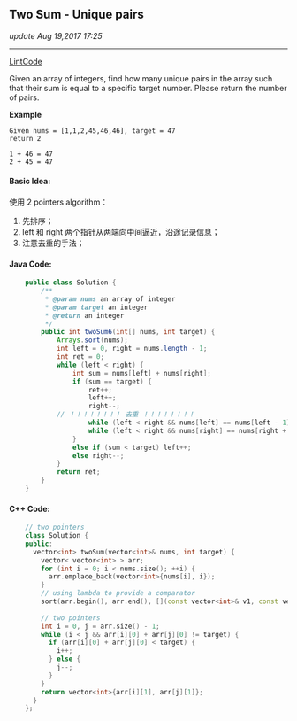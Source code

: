 ## Two Sum - Unique pairs
_update Aug 19,2017  17:25_

---
[LintCode](http://www.lintcode.com/en/problem/two-sum-unique-pairs/)

Given an array of integers, find how many unique pairs in the array such that their sum is equal to a specific target number. Please return the number of pairs.

**Example**

    Given nums = [1,1,2,45,46,46], target = 47
    return 2
    
    1 + 46 = 47
    2 + 45 = 47
    
#### Basic Idea:
使用 2 pointers algorithm：

1.  先排序；
2.  left 和 right 两个指针从两端向中间逼近，沿途记录信息；
3.  注意去重的手法；

#### Java Code:
```java
    public class Solution {
        /**
         * @param nums an array of integer
         * @param target an integer
         * @return an integer
         */
        public int twoSum6(int[] nums, int target) {
            Arrays.sort(nums);
            int left = 0, right = nums.length - 1;
            int ret = 0;
            while (left < right) {
                int sum = nums[left] + nums[right];
                if (sum == target) {
                    ret++;
                    left++;
                    right--;
            // ！！！！！！！！ 去重 ！！！！！！！！
                    while (left < right && nums[left] == nums[left - 1]) left++;
                    while (left < right && nums[right] == nums[right + 1]) right--;
                }
                else if (sum < target) left++;
                else right--;
            }
            return ret;
        }
    }
```

#### C++ Code:
```cpp
    // two pointers
    class Solution {
    public:
      vector<int> twoSum(vector<int>& nums, int target) {
        vector< vector<int> > arr;
        for (int i = 0; i < nums.size(); ++i) {
          arr.emplace_back(vector<int>{nums[i], i});
        }
        // using lambda to provide a comparator
        sort(arr.begin(), arr.end(), [](const vector<int>& v1, const vector<int>& v2) {return v1[0] < v2[0]; });
        
        // two pointers
        int i = 0, j = arr.size() - 1;
        while (i < j && arr[i][0] + arr[j][0] != target) {
          if (arr[i][0] + arr[j][0] < target) {
            i++;
          } else {
            j--;
          }
        }
        return vector<int>{arr[i][1], arr[j][1]};
      }
    };
```
    
    